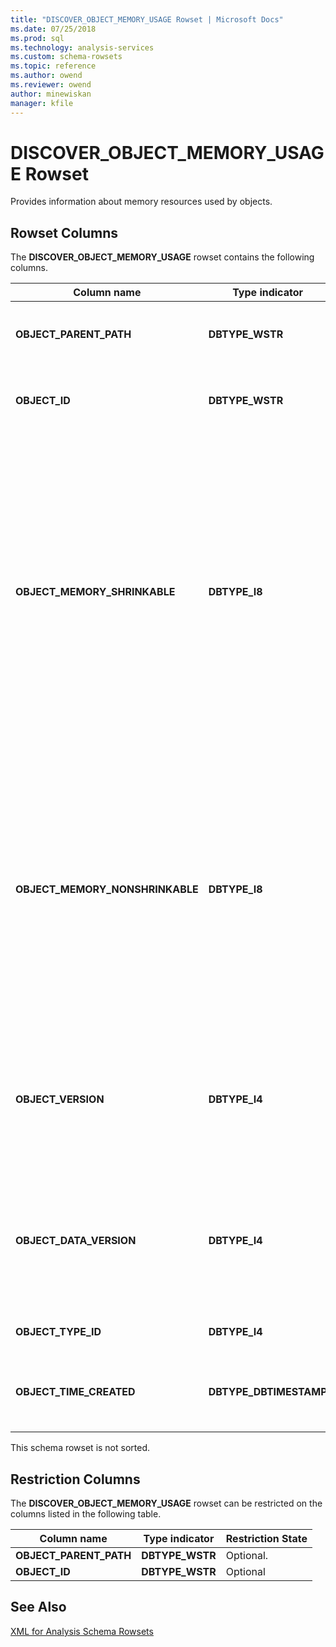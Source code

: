 ```yaml
---
title: "DISCOVER_OBJECT_MEMORY_USAGE Rowset | Microsoft Docs"
ms.date: 07/25/2018
ms.prod: sql
ms.technology: analysis-services
ms.custom: schema-rowsets
ms.topic: reference
ms.author: owend
ms.reviewer: owend
author: minewiskan
manager: kfile
---
```

# DISCOVER_OBJECT_MEMORY_USAGE Rowset

  Provides information about memory resources used by objects.  
  
## Rowset Columns  
 The **DISCOVER_OBJECT_MEMORY_USAGE** rowset contains the following columns.  
  
|Column name|Type indicator|Length|Description|  
|-----------------|--------------------|------------|-----------------|  
|**OBJECT_PARENT_PATH**|**DBTYPE_WSTR**||The path to the parent of the current object.|  
|**OBJECT_ID**|**DBTYPE_WSTR**||The ID of the object as defined at creation time.|  
|**OBJECT_MEMORY_SHRINKABLE**|**DBTYPE_I8**||The total amount of memory (bytes) used by all the shrinkable objects that are directly owned by the current object. The current value does not include memory from objects owned by named objects that are owned by the current object.|  
|**OBJECT_MEMORY_NONSHRINKABLE**|**DBTYPE_I8**||The amount of memory (bytes) of all non-shrinkable objects directly owned by current object. The current value does not include memory from objects owned by named objects that are owned by current object.|  
|**OBJECT_VERSION**|**DBTYPE_I4**||The metadata version number of the object. This number changes each time the object is altered.|  
|**OBJECT_DATA_VERSION**|**DBTYPE_I4**||The lineage number of the data in the object. This number increments each time the object is processed.|  
|**OBJECT_TYPE_ID**|**DBTYPE_I4**||Reserved for internal use.|  
|**OBJECT_TIME_CREATED**|**DBTYPE_DBTIMESTAMP**||The UTC server time at the moment the object was created.|  
  
 This schema rowset is not sorted.  
  
## Restriction Columns  
 The **DISCOVER_OBJECT_MEMORY_USAGE** rowset can be restricted on the columns listed in the following table.  
  
|Column name|Type indicator|Restriction State|  
|-----------------|--------------------|-----------------------|  
|**OBJECT_PARENT_PATH**|**DBTYPE_WSTR**|Optional.|  
|**OBJECT_ID**|**DBTYPE_WSTR**|Optional|  
  
## See Also  
 [XML for Analysis Schema Rowsets](xml-for-analysis-schema-rowsets.md)  
  
  
